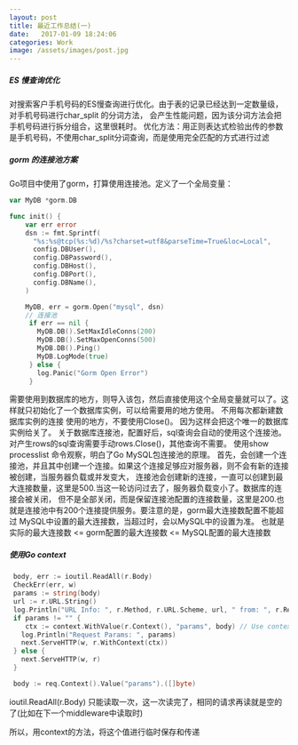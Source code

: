 ```yaml
---
layout: post
title: 最近工作总结(一)
date:   2017-01-09 18:24:06
categories: Work
image: /assets/images/post.jpg
---
```


##### ES 慢查询优化
对搜索客户手机号码的ES慢查询进行优化。由于表的记录已经达到一定数量级，对手机号码进行char_split 的分词方法，
会产生性能问题，因为该分词方法会把手机号码进行拆分组合，这里很耗时。
优化方法：用正则表达式检验出传的参数是手机号码，不使用char_split分词查询，而是使用完全匹配的方式进行过滤

##### gorm 的连接池方案
Go项目中使用了gorm，打算使用连接池。定义了一个全局变量：

```go
var MyDB *gorm.DB

func init() {
    var err error
    dsn := fmt.Sprintf(
      "%s:%s@tcp(%s:%d)/%s?charset=utf8&parseTime=True&loc=Local",
      config.DBUser(),
      config.DBPassword(),
      config.DBHost(),
      config.DBPort(),
      config.DBName(),
    )

    MyDB, err = gorm.Open("mysql", dsn)
    // 连接池
     if err == nil {
       MyDB.DB().SetMaxIdleConns(200)
       MyDB.DB().SetMaxOpenConns(500)
       MyDB.DB().Ping()
       MyDB.LogMode(true)
     } else {
       log.Panic("Gorm Open Error")
     }

```

需要使用到数据库的地方，则导入该包，然后直接使用这个全局变量就可以了。这样就只初始化了一个数据库实例，可以给需要用的地方使用。
不用每次都新建数据库实例的连接
使用的地方，不要使用Close()。
因为这样会把这个唯一的数据库实例给关了。
关于数据库连接池，配置好后，sql查询会自动的使用这个连接池。对产生rows的sql查询需要手动rows.Close()，其他查询不需要。
使用show processlist 命令观察，明白了Go MySQL包连接池的原理。
首先，会创建一个连接池，并且其中创建一个连接。如果这个连接足够应对服务器，则不会有新的连接被创建，当服务器负载或并发变大，
连接池会创建新的连接，一直可以创建到最大连接数量，这里是500.当这一轮访问过去了，服务器负载变小了。数据库的连接会被关闭，
但不是全部关闭，而是保留连接池配置的连接数量，这里是200.也就是连接池中有200个连接提供服务。要注意的是，gorm最大连接数配置不能超过
MySQL中设置的最大连接数，当超过时，会以MySQL中的设置为准。
也就是 实际的最大连接数 <= gorm配置的最大连接数 <= MySQL配置的最大连接数

##### 使用Go context

```go
 body, err := ioutil.ReadAll(r.Body)
 CheckErr(err, w)
 params := string(body)
 url := r.URL.String()
 log.Println("URL Info: ", r.Method, r.URL.Scheme, url, " from: ", r.RemoteAddr)
 if params != "" {
    ctx := context.WithValue(r.Context(), "params", body) // Use context to pass params to action
   log.Println("Request Params: ", params)
   next.ServeHTTP(w, r.WithContext(ctx))
 } else {
   next.ServeHTTP(w, r)
 }

 body := req.Context().Value("params").([]byte)

```

ioutil.ReadAll(r.Body) 只能读取一次，这一次读完了，相同的请求再读就是空的了(比如在下一个middleware中读取时)

所以，用context的方法，将这个值进行临时保存和传递
